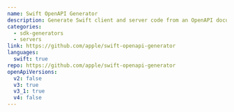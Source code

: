 ```yaml
---
name: Swift OpenAPI Generator
description: Generate Swift client and server code from an OpenAPI document. Includes support for type-safe JSON event streaming, multipart, Swift concurrency, customizable middlewares, and pluggable HTTP libraries.
categories:
  - sdk-generators
  - servers
link: https://github.com/apple/swift-openapi-generator
languages:
  swift: true
repo: https://github.com/apple/swift-openapi-generator
openApiVersions:
  v2: false
  v3: true
  v3_1: true
  v4: false
---
```

